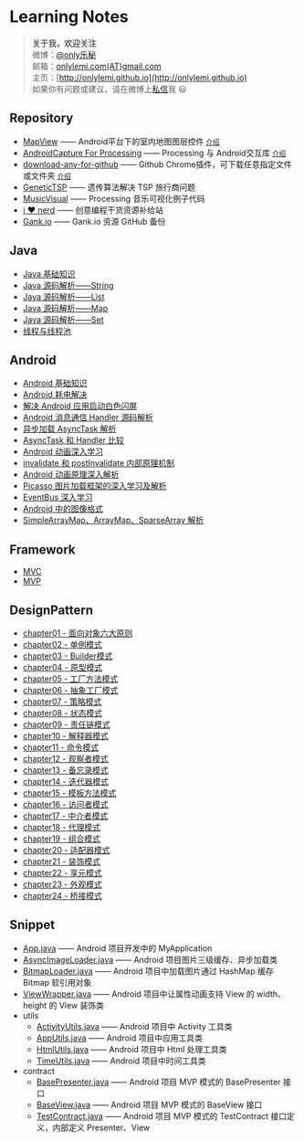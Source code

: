 # Learning Notes

> **关于我，欢迎关注**  
微博：[@only乐秘](http://weibo.com/xiaomi0623)  
邮箱：[onlylemi.com(AT)gmail.com](mailto:onlylemi.com@gmail.com)  
主页：[http://onlylemi.github.io](http://onlylemi.github.io)  
如果你有问题或建议，请在微博上[私信](http://weibo.com/xiaomi0623)我 :smiley:

## Repository

* [MapView](https://github.com/onlylemi/MapView) —— Android平台下的室内地图图层控件 [`介绍`](http://onlylemi.github.io/projects/MapView/)
* [AndroidCapture For Processing](https://github.com/onlylemi/processing-android-capture) —— Processing 与 Android交互库 [`介绍`](http://onlylemi.github.io/projects/processing-android-capture/)
* [download-any-for-github](https://github.com/onlylemi/download-any-for-github) —— Github Chrome插件，可下载任意指定文件或文件夹 [`介绍`](http://onlylemi.github.io/projects/download-any-for-github/)
* [GeneticTSP](https://github.com/onlylemi/GeneticTSP) —— 遗传算法解决 TSP 旅行商问题
* [MusicVisual](https://github.com/onlylemi/MusicVisual) —— Processing 音乐可视化例子代码
* [i :heart: nerd](https://github.com/onlylemi/inerd) —— 创意编程干货资源补给站
* [Gank.io](https://github.com/onlylemi/gank.io) ——  Gank.io 资源 GitHub 备份

## Java

* [Java 基础知识](https://github.com/onlylemi/notes/blob/master/Java/Java基础知识点.md)
* [Java 源码解析——String](https://github.com/onlylemi/notes/blob/master/Java/String.md)
* [Java 源码解析——List](https://github.com/onlylemi/notes/blob/master/Java/List.md)
* [Java 源码解析——Map](https://github.com/onlylemi/notes/blob/master/Java/Map.md)
* [Java 源码解析——Set](https://github.com/onlylemi/notes/blob/master/Java/Set.md)
* [线程与线程池](https://github.com/onlylemi/notes/blob/master/Java/线程与线程池.md)

## Android

* [Android 基础知识](https://github.com/onlylemi/notes/blob/master/Android/Android基础知识.md)
* [Android 耗电解决](https://github.com/onlylemi/notes/blob/master/Android/Android耗电解决.md)
* [解决 Android 应用启动白色闪屏](https://github.com/onlylemi/notes/blob/master/Android/解决Android应用启动白色闪屏.md)
* [Android 消息通信 Handler 源码解析](https://github.com/onlylemi/notes/blob/master/Android/Android消息通信Handler源码解析.md)
* [异步加载 AsyncTask 解析](https://github.com/onlylemi/notes/blob/master/Android/异步加载AsyncTask解析.md)
* [AsyncTask 和 Handler 比较](https://github.com/onlylemi/notes/blob/master/Android/AsyncTask和Handler比较.md)
* [Android 动画深入学习](https://github.com/onlylemi/notes/blob/master/Android/Android动画深入学习.md)
* [invalidate 和 postInvalidate 内部原理机制](https://github.com/onlylemi/notes/blob/master/Android/invalidate和postInvalidate内部原理机制.md)
* [Android 动画原理深入解析](https://github.com/onlylemi/notes/blob/master/Android/Android动画原理深入解析.md)
* [Picasso 图片加载框架的深入学习及解析](https://github.com/onlylemi/notes/blob/master/Android/Picasso图片加载框架的深入学习及解析.md)
* [EventBus 深入学习](https://github.com/onlylemi/notes/blob/master/Android/EventBus深入学习.md)
* [Android 中的图像格式](https://github.com/onlylemi/notes/blob/master/Android/Android中的图像格式.md)
* [SimpleArrayMap、ArrayMap、SparseArray 解析](https://github.com/onlylemi/notes/blob/master/Android/ArrayMap和SparseArray.md)

## Framework

* [MVC](https://github.com/onlylemi/notes/blob/master/Framework/MVC.md)
* [MVP](https://github.com/onlylemi/notes/blob/master/Framework/MVP.md)

## DesignPattern

* [chapter01 - 面向对象六大原则](https://github.com/onlylemi/notes/blob/master/DesignPattern/chapter01-面向对象六大原则.md)
* [chapter02 - 单例模式](https://github.com/onlylemi/notes/blob/master/DesignPattern/chapter02-单例模式.md)
* [chapter03 - Builder模式](https://github.com/onlylemi/notes/blob/master/DesignPattern/chapter03-Builder模式.md)
* [chapter04 - 原型模式](https://github.com/onlylemi/notes/blob/master/DesignPattern/chapter04-原型模式.md)
* [chapter05 - 工厂方法模式](https://github.com/onlylemi/notes/blob/master/DesignPattern/chapter05-工厂方法模式.md)
* [chapter06 - 抽象工厂模式](https://github.com/onlylemi/notes/blob/master/DesignPattern/chapter06-抽象工厂模式.md)
* [chapter07 - 策略模式](https://github.com/onlylemi/notes/blob/master/DesignPattern/chapter07-策略模式.md)
* [chapter08 - 状态模式](https://github.com/onlylemi/notes/blob/master/DesignPattern/chapter08-状态模式.md)
* [chapter09 - 责任链模式](https://github.com/onlylemi/notes/blob/master/DesignPattern/chapter09-责任链模式.md)
* [chapter10 - 解释器模式](https://github.com/onlylemi/notes/blob/master/DesignPattern/chapter10-解释器模式.md)
* [chapter11 - 命令模式](https://github.com/onlylemi/notes/blob/master/DesignPattern/chapter11-命令模式.md)
* [chapter12 - 观察者模式](https://github.com/onlylemi/notes/blob/master/DesignPattern/chapter12-观察者模式.md)
* [chapter13 - 备忘录模式](https://github.com/onlylemi/notes/blob/master/DesignPattern/chapter13-备忘录模式.md)
* [chapter14 - 迭代器模式](https://github.com/onlylemi/notes/blob/master/DesignPattern/chapter14-迭代器模式.md)
* [chapter15 - 模板方法模式](https://github.com/onlylemi/notes/blob/master/DesignPattern/chapter15-模板方法模式.md)
* [chapter16 - 访问者模式](https://github.com/onlylemi/notes/blob/master/DesignPattern/chapter16-访问者模式.md)
* [chapter17 - 中介者模式](https://github.com/onlylemi/notes/blob/master/DesignPattern/chapter17-中介者模式.md)
* [chapter18 - 代理模式](https://github.com/onlylemi/notes/blob/master/DesignPattern/chapter18-代理模式.md)
* [chapter19 - 组合模式](https://github.com/onlylemi/notes/blob/master/DesignPattern/chapter19-组合模式.md)
* [chapter20 - 适配器模式](https://github.com/onlylemi/notes/blob/master/DesignPattern/chapter20-适配器模式.md)
* [chapter21 - 装饰模式](https://github.com/onlylemi/notes/blob/master/DesignPattern/chapter21-装饰模式.md)
* [chapter22 - 享元模式](https://github.com/onlylemi/notes/blob/master/DesignPattern/chapter22-享元模式.md)
* [chapter23 - 外观模式](https://github.com/onlylemi/notes/blob/master/DesignPattern/chapter23-外观模式.md)
* [chapter24 - 桥接模式](https://github.com/onlylemi/notes/blob/master/DesignPattern/chapter24-桥接模式.md)

## Snippet

* [App.java](https://github.com/onlylemi/notes/blob/master/snippet/App.java) —— Android 项目开发中的 MyApplication
* [AsyncImageLoader.java](https://github.com/onlylemi/notes/blob/master/snippet/AsyncImageLoader.java) —— Android 项目图片三级缓存、异步加载类
* [BitmapLoader.java](https://github.com/onlylemi/notes/blob/master/snippet/BitmapLoader.java) —— Android 项目中加载图片通过 HashMap 缓存 Bitmap 软引用对象
* [ViewWrapper.java](https://github.com/onlylemi/notes/blob/master/snippet/ViewWrapper.java) —— Android 项目中让属性动画支持 View 的 width、height 的 View 装饰类
* utils
	* [ActivityUtils.java](https://github.com/onlylemi/notes/blob/master/snippet/utils/ActivityUtils.java) —— Android 项目中 Activity 工具类
	* [AppUtils.java](https://github.com/onlylemi/notes/blob/master/snippet/utils/AppUtils.java) —— Android 项目中应用工具类
	* [HtmlUtils.java](https://github.com/onlylemi/notes/blob/master/snippet/utils/HtmlUtils.java) —— Android 项目中 Html 处理工具类
	* [TimeUtils.java](https://github.com/onlylemi/notes/blob/master/snippet/utils/TimeUtils.java) —— Android 项目中时间工具类
* contract
	* [BasePresenter.java](https://github.com/onlylemi/notes/blob/master/snippet/contract/BasePresenter.java) —— Android 项目 MVP 模式的 BasePresenter 接口
	* [BaseView.java](https://github.com/onlylemi/notes/blob/master/snippet/contract/BaseView.java) —— Android 项目 MVP 模式的 BaseView 接口
	* [TestContract.java](https://github.com/onlylemi/notes/blob/master/snippet/contract/BasePresenter.java) —— Android 项目 MVP 模式的 TestContract 接口定义，内部定义 Presenter、View
